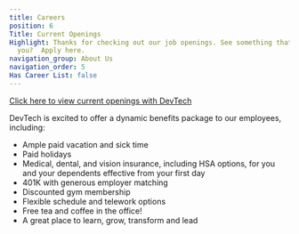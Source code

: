 ```yaml
---
title: Careers
position: 6
Title: Current Openings
Highlight: Thanks for checking out our job openings. See something that interests
  you?  Apply here.
navigation_group: About Us
navigation_order: 5
Has Career List: false
---
```


[Click here to view current openings with DevTech](https://jobs.talent.dynamics.com/jobs/devtechsys.com/2)


DevTech is excited to offer a dynamic benefits package to our employees, including:
* Ample paid vacation and sick time 
* Paid holidays
* Medical, dental, and vision insurance, including HSA options, for you and your dependents effective from your first day 
* 401K with generous employer matching
* Discounted gym membership
* Flexible schedule and telework options
* Free tea and coffee in the office!
* A great place to learn, grow, transform and lead
